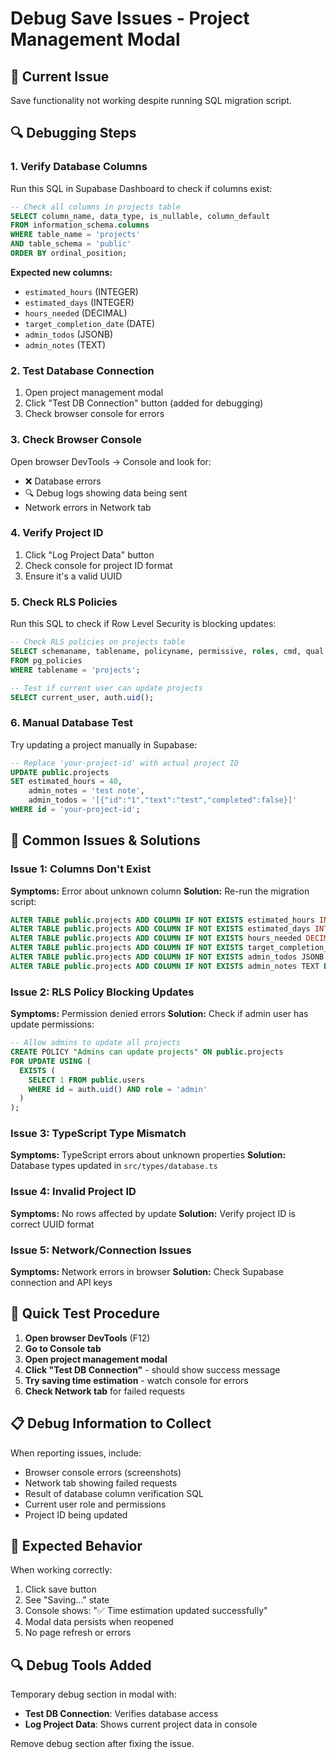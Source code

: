 # Debug Save Issues - Project Management Modal

## 🐛 Current Issue

Save functionality not working despite running SQL migration script.

## 🔍 Debugging Steps

### 1. Verify Database Columns

Run this SQL in Supabase Dashboard to check if columns exist:

```sql
-- Check all columns in projects table
SELECT column_name, data_type, is_nullable, column_default
FROM information_schema.columns
WHERE table_name = 'projects'
AND table_schema = 'public'
ORDER BY ordinal_position;
```

**Expected new columns:**

- `estimated_hours` (INTEGER)
- `estimated_days` (INTEGER)
- `hours_needed` (DECIMAL)
- `target_completion_date` (DATE)
- `admin_todos` (JSONB)
- `admin_notes` (TEXT)

### 2. Test Database Connection

1. Open project management modal
2. Click "Test DB Connection" button (added for debugging)
3. Check browser console for errors

### 3. Check Browser Console

Open browser DevTools → Console and look for:

- ❌ Database errors
- 🔍 Debug logs showing data being sent
- Network errors in Network tab

### 4. Verify Project ID

1. Click "Log Project Data" button
2. Check console for project ID format
3. Ensure it's a valid UUID

### 5. Check RLS Policies

Run this SQL to check if Row Level Security is blocking updates:

```sql
-- Check RLS policies on projects table
SELECT schemaname, tablename, policyname, permissive, roles, cmd, qual
FROM pg_policies
WHERE tablename = 'projects';

-- Test if current user can update projects
SELECT current_user, auth.uid();
```

### 6. Manual Database Test

Try updating a project manually in Supabase:

```sql
-- Replace 'your-project-id' with actual project ID
UPDATE public.projects
SET estimated_hours = 40,
    admin_notes = 'test note',
    admin_todos = '[{"id":"1","text":"test","completed":false}]'
WHERE id = 'your-project-id';
```

## 🔧 Common Issues & Solutions

### Issue 1: Columns Don't Exist

**Symptoms:** Error about unknown column
**Solution:** Re-run the migration script:

```sql
ALTER TABLE public.projects ADD COLUMN IF NOT EXISTS estimated_hours INTEGER DEFAULT 0;
ALTER TABLE public.projects ADD COLUMN IF NOT EXISTS estimated_days INTEGER DEFAULT 0;
ALTER TABLE public.projects ADD COLUMN IF NOT EXISTS hours_needed DECIMAL(4,2) DEFAULT 0;
ALTER TABLE public.projects ADD COLUMN IF NOT EXISTS target_completion_date DATE;
ALTER TABLE public.projects ADD COLUMN IF NOT EXISTS admin_todos JSONB DEFAULT '[]';
ALTER TABLE public.projects ADD COLUMN IF NOT EXISTS admin_notes TEXT DEFAULT '';
```

### Issue 2: RLS Policy Blocking Updates

**Symptoms:** Permission denied errors
**Solution:** Check if admin user has update permissions:

```sql
-- Allow admins to update all projects
CREATE POLICY "Admins can update projects" ON public.projects
FOR UPDATE USING (
  EXISTS (
    SELECT 1 FROM public.users
    WHERE id = auth.uid() AND role = 'admin'
  )
);
```

### Issue 3: TypeScript Type Mismatch

**Symptoms:** TypeScript errors about unknown properties
**Solution:** Database types updated in `src/types/database.ts`

### Issue 4: Invalid Project ID

**Symptoms:** No rows affected by update
**Solution:** Verify project ID is correct UUID format

### Issue 5: Network/Connection Issues

**Symptoms:** Network errors in browser
**Solution:** Check Supabase connection and API keys

## 🎯 Quick Test Procedure

1. **Open browser DevTools** (F12)
2. **Go to Console tab**
3. **Open project management modal**
4. **Click "Test DB Connection"** - should show success message
5. **Try saving time estimation** - watch console for errors
6. **Check Network tab** for failed requests

## 📋 Debug Information to Collect

When reporting issues, include:

- Browser console errors (screenshots)
- Network tab showing failed requests
- Result of database column verification SQL
- Current user role and permissions
- Project ID being updated

## 🚀 Expected Behavior

When working correctly:

1. Click save button
2. See "Saving..." state
3. Console shows: "✅ Time estimation updated successfully"
4. Modal data persists when reopened
5. No page refresh or errors

## 🔍 Debug Tools Added

Temporary debug section in modal with:

- **Test DB Connection**: Verifies database access
- **Log Project Data**: Shows current project data in console

Remove debug section after fixing the issue.
